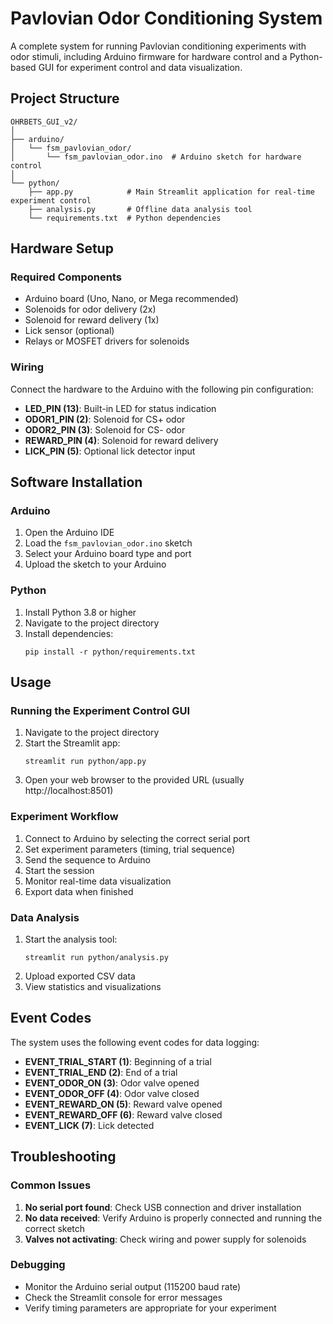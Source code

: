 # Pavlovian Odor Conditioning System

A complete system for running Pavlovian conditioning experiments with odor stimuli, including Arduino firmware for hardware control and a Python-based GUI for experiment control and data visualization.

## Project Structure

```
OHRBETS_GUI_v2/
│
├── arduino/
│   └── fsm_pavlovian_odor/
│       └── fsm_pavlovian_odor.ino  # Arduino sketch for hardware control
│
└── python/
    ├── app.py            # Main Streamlit application for real-time experiment control
    ├── analysis.py       # Offline data analysis tool
    └── requirements.txt  # Python dependencies
```

## Hardware Setup

### Required Components

- Arduino board (Uno, Nano, or Mega recommended)
- Solenoids for odor delivery (2x)
- Solenoid for reward delivery (1x)
- Lick sensor (optional)
- Relays or MOSFET drivers for solenoids

### Wiring

Connect the hardware to the Arduino with the following pin configuration:

- **LED_PIN (13)**: Built-in LED for status indication
- **ODOR1_PIN (2)**: Solenoid for CS+ odor
- **ODOR2_PIN (3)**: Solenoid for CS- odor
- **REWARD_PIN (4)**: Solenoid for reward delivery
- **LICK_PIN (5)**: Optional lick detector input

## Software Installation

### Arduino

1. Open the Arduino IDE
2. Load the `fsm_pavlovian_odor.ino` sketch
3. Select your Arduino board type and port
4. Upload the sketch to your Arduino

### Python

1. Install Python 3.8 or higher
2. Navigate to the project directory
3. Install dependencies:
   ```
   pip install -r python/requirements.txt
   ```

## Usage

### Running the Experiment Control GUI

1. Navigate to the project directory
2. Start the Streamlit app:
   ```
   streamlit run python/app.py
   ```
3. Open your web browser to the provided URL (usually http://localhost:8501)

### Experiment Workflow

1. Connect to Arduino by selecting the correct serial port
2. Set experiment parameters (timing, trial sequence)
3. Send the sequence to Arduino
4. Start the session
5. Monitor real-time data visualization
6. Export data when finished

### Data Analysis

1. Start the analysis tool:
   ```
   streamlit run python/analysis.py
   ```
2. Upload exported CSV data
3. View statistics and visualizations

## Event Codes

The system uses the following event codes for data logging:

- **EVENT_TRIAL_START (1)**: Beginning of a trial
- **EVENT_TRIAL_END (2)**: End of a trial
- **EVENT_ODOR_ON (3)**: Odor valve opened
- **EVENT_ODOR_OFF (4)**: Odor valve closed
- **EVENT_REWARD_ON (5)**: Reward valve opened
- **EVENT_REWARD_OFF (6)**: Reward valve closed
- **EVENT_LICK (7)**: Lick detected

## Troubleshooting

### Common Issues

1. **No serial port found**: Check USB connection and driver installation
2. **No data received**: Verify Arduino is properly connected and running the correct sketch
3. **Valves not activating**: Check wiring and power supply for solenoids

### Debugging

- Monitor the Arduino serial output (115200 baud rate)
- Check the Streamlit console for error messages
- Verify timing parameters are appropriate for your experiment 